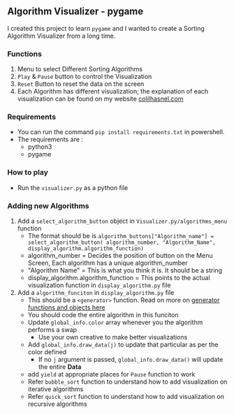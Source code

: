 ## Algorithm Visualizer - pygame
I created this project to learn `pygame` and I wanted to create a Sorting Algorithm Visualizer from a long time.

### Functions
1. Menu to select Different Sorting Algorithms
2. `Play` & `Pause` button to control the Visualization
3. `Reset` Button to reset the data on the screen
4. Each Algorithm has different visualization; the explanation of each visualization can be found on my website [colilhasnel.com](https://www.colilhasnel.com/)

### Requirements
- You can run the command `pip install requirements.txt` in powershell. 
- The requirements are :
    - python3
    - pygame

### How to play
- Run the `visualizer.py` as a python file

### Adding new Algorithms
1. Add a `select_algorithm_button` object in `Visualizer.py/algorithms_menu` function
    - The format should be is `algorithm_buttons["Algorithm_name"] = select_algorithm_button( algorithm_number, "Algorithm_Name", display_algorithm.algorithm_function)`
    - algorithm_number = Decides the position of button on the Menu Screen, Each algorithm has a unique algorithm_number
    - "Algorithm Name" = This is what you think it is. It should be a string
    - display_algorithm.algorithm_function = This points to the actual visualization function in `display_algorithm.py` file
2. Add a `algorithm_funciton` in `display_algorithm.py` file
    - This should be a `<generator>` function. Read on more on [generator functions and objects here](https://www.geeksforgeeks.org/generators-in-python/)
    - You should code the entire algorithm in this funciton
    - Update `global_info.color` array whenever you the algorithm performs a swap
        - Use your own creative to make better visualizations
    - Add `global_info.draw_data(j)` to update that particular as per the color defined
        - If no `j` argument is passed, `global_info.draw_data()` will update the entire **Data**
    - add `yield` at appropriate places for `Pause` function to work
    - Refer `bubble_sort` function to understand how to add visualization on iterative algorithms
    - Refer `quick_sort` function to understand how to add visualization on recursive algorithms